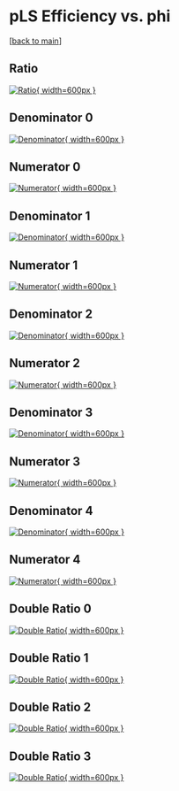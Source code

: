 # pLS Efficiency vs. phi

[[back to main](./)]



## Ratio

[![Ratio](../mtv/var/pLS_xtr_0_1_eff_phi.png){ width=600px }](../mtv/var/pLS_xtr_0_1_eff_phi.pdf)

## Denominator 0

[![Denominator](../mtv/den/pLS_xtr_0_1_eff_phi_den0.png){ width=600px }](../mtv/den/pLS_xtr_0_1_eff_phi_den0.pdf)

## Numerator 0

[![Numerator](../mtv/num/pLS_xtr_0_1_eff_phi_num0.png){ width=600px }](../mtv/num/pLS_xtr_0_1_eff_phi_num0.pdf)

## Denominator 1

[![Denominator](../mtv/den/pLS_xtr_0_1_eff_phi_den1.png){ width=600px }](../mtv/den/pLS_xtr_0_1_eff_phi_den1.pdf)

## Numerator 1

[![Numerator](../mtv/num/pLS_xtr_0_1_eff_phi_num1.png){ width=600px }](../mtv/num/pLS_xtr_0_1_eff_phi_num1.pdf)

## Denominator 2

[![Denominator](../mtv/den/pLS_xtr_0_1_eff_phi_den2.png){ width=600px }](../mtv/den/pLS_xtr_0_1_eff_phi_den2.pdf)

## Numerator 2

[![Numerator](../mtv/num/pLS_xtr_0_1_eff_phi_num2.png){ width=600px }](../mtv/num/pLS_xtr_0_1_eff_phi_num2.pdf)

## Denominator 3

[![Denominator](../mtv/den/pLS_xtr_0_1_eff_phi_den3.png){ width=600px }](../mtv/den/pLS_xtr_0_1_eff_phi_den3.pdf)

## Numerator 3

[![Numerator](../mtv/num/pLS_xtr_0_1_eff_phi_num3.png){ width=600px }](../mtv/num/pLS_xtr_0_1_eff_phi_num3.pdf)

## Denominator 4

[![Denominator](../mtv/den/pLS_xtr_0_1_eff_phi_den4.png){ width=600px }](../mtv/den/pLS_xtr_0_1_eff_phi_den4.pdf)

## Numerator 4

[![Numerator](../mtv/num/pLS_xtr_0_1_eff_phi_num4.png){ width=600px }](../mtv/num/pLS_xtr_0_1_eff_phi_num4.pdf)

## Double Ratio 0

[![Double Ratio](../mtv/ratio/pLS_xtr_0_1_eff_phi_ratio0.png){ width=600px }](../mtv/ratio/pLS_xtr_0_1_eff_phi_ratio0.pdf)

## Double Ratio 1

[![Double Ratio](../mtv/ratio/pLS_xtr_0_1_eff_phi_ratio1.png){ width=600px }](../mtv/ratio/pLS_xtr_0_1_eff_phi_ratio1.pdf)

## Double Ratio 2

[![Double Ratio](../mtv/ratio/pLS_xtr_0_1_eff_phi_ratio2.png){ width=600px }](../mtv/ratio/pLS_xtr_0_1_eff_phi_ratio2.pdf)

## Double Ratio 3

[![Double Ratio](../mtv/ratio/pLS_xtr_0_1_eff_phi_ratio3.png){ width=600px }](../mtv/ratio/pLS_xtr_0_1_eff_phi_ratio3.pdf)

